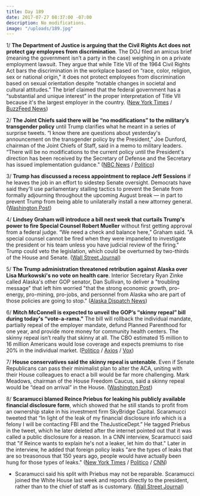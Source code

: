 ```yaml
---
title: Day 189
date: 2017-07-27 08:37:00 -07:00
description: No modifications.
image: "/uploads/189.jpg"
---
```


1/ **The Department of Justice is arguing that the Civil Rights Act does not protect gay employees from discrimination**. The DOJ filed an amicus brief (meaning the government isn’t a party in the case) weighing in on a private employment lawsuit. They argue that while Title VII of the 1964 Civil Rights Act bars the discrimination in the workplace based on “race, color, religion, sex or national origin," it does not protect employees from discrimination based on sexual orientation despite “notable changes in societal and cultural attitudes.” The brief claimed that the federal government has a “substantial and unique interest” in the proper interpretation of Title VII because it's the largest employer in the country. ([New York Times](https://www.nytimes.com/2017/07/27/nyregion/justice-department-gays-workplace.html) / [BuzzFeed News](https://www.buzzfeed.com/dominicholden/the-justice-department-just-argued-against-gay-rights-in-a))

2/ **The Joint Chiefs said there will be “no modifications” to the military’s transgender policy** until Trump clarifies what he meant in a series of surprise tweets. “I know there are questions about yesterday's announcement on the transgender policy by the President,” Joe Dunford, chairman of the Joint Chiefs of Staff, said in a memo to military leaders. “There will be no modifications to the current policy until the President's direction has been received by the Secretary of Defense and the Secretary has issued implementation guidance.” ([NBC News](http://www.nbcnews.com/politics/national-security/joint-chiefs-no-transgender-policy-changes-until-trump-clarifies-tweets-n787076) / [Politico](http://www.politico.com/story/2017/07/27/trump-transgender-military-ban-no-modification-241029))

3/ **Trump has discussed a recess appointment to replace Jeff Sessions** if he leaves the job in an effort to sidestep Senate oversight. Democrats have said they'll use parliamentary stalling tactics to prevent the Senate from formally adjourning throughout the upcoming August break — in part to prevent Trump from being able to unilaterally install a new attorney general. ([Washington Post](https://www.washingtonpost.com/politics/trump-talks-privately-about-the-idea-of-a-recess-appointment-to-replace-sessions/2017/07/26/2a347d32-723c-11e7-9eac-d56bd5568db8_story.html))

4/ **Lindsey Graham will introduce a bill next week that curtails Trump's power to fire Special Counsel Robert Mueller** without first getting approval from a federal judge. “We need a check and balance here,” Graham said. "A special counsel cannot be fired when they were impaneled to investigate the president or his team unless you have judicial review of the firing." Trump could veto the legislation, which could be overturned by two-thirds of the House and Senate. ([Wall Street Journal](https://www.wsj.com/articles/top-republican-says-hes-writing-bill-to-protect-special-counsel-probe-1501174871))

5/ **The Trump administration threatened retribution against Alaska over Lisa Murkowski's no vote on health care**. Interior Secretary Ryan Zinke called Alaska's other GOP senator, Dan Sullivan, to deliver a "troubling message" that left him worried "that the strong economic growth, pro-energy, pro-mining, pro-jobs, and personnel from Alaska who are part of those policies are going to stop." ([Alaska Dispatch News](https://www.adn.com/politics/2017/07/26/trump-administration-signals-that-murkowskis-health-care-vote-could-have-energy-repercussions-for-alaska/))

6/ **Mitch McConnell is expected to unveil the GOP’s “skinny repeal” bill during today's “vote-a-rama."** The bill will rollback the individual mandate, partially repeal of the employer mandate, defund Planned Parenthood for one year, and provide more money for community health centers. The skinny repeal isn’t really that skinny at all. The CBO estimated 15 million to 16 million Americans would lose coverage and expects premiums to rise 20% in the individual market. ([Politico](http://www.politico.com/story/2017/07/27/obamacare-repeal-republicans-status-241025) / [Axios](https://www.axios.com/heres-whats-in-skinny-repeal-2466204086.html) / [Vox](https://www.vox.com/policy-and-politics/2017/7/27/16050210/health-care-skinny-repeal-consequences))

7/ **House conservatives said the skinny repeal is untenable**. Even if Senate Republicans can pass their minimalist plan to alter the ACA, uniting with their House colleagues to enact a bill would be far more challenging. Mark Meadows, chairman of the House Freedom Caucus, said a skinny repeal would be “dead on arrival” in the House. ([Washington Post](https://www.washingtonpost.com/powerpost/senate-gop-leaders-work-to-round-up-votes-for-modest-health-care-overhaul/2017/07/27/ac08fc40-72b7-11e7-8839-ec48ec4cae25_story.html))

8/ **Scaramucci blamed Reince Priebus for leaking his publicly available financial disclosure form**, which showed that he still stands to profit from an ownership stake in his investment firm SkyBridge Capital. Scaramucci tweeted that “In light of the leak of my financial disclosure info which is a felony I will be contacting FBI and the TheJusticeDept.” He tagged Priebus in the tweet, which he later deleted after the internet pointed out that it was called a public disclosure for a reason. In a CNN interview, Scaramucci said that "if Reince wants to explain he's not a leaker, let him do that." Later in the interview, he added that foreign policy leaks "are the types of leaks that are so treasonous that 150 years ago, people would have actually been hung for those types of leaks." ([New York Times](https://www.nytimes.com/2017/07/27/us/politics/scaramucci-leaks-priebus-white-house-justice.html) / [Politico](http://www.politico.com/story/2017/07/26/scaramucci-trump-skybridge-profits-241006) / [CNN](http://www.cnn.com/2017/07/27/politics/anthony-scaramucci-reince-priebus/))

* Scaramucci said his split with Priebus may not be reparable. Scaramucci joined the White House last week and reports directly to the president, rather than to the chief of staff as is customary. ([Wall Street Journal](https://www.wsj.com/article_email/scaramucci-says-split-with-priebus-may-not-bereparable-1501172308-lMyQjAxMTA3NTIwNzcyMDc3Wj/))